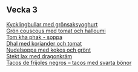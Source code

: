 ## Vecka 3

  [Kycklingbullar med grönsaksyoghurt](/recipes/kyckling/kycklingbullar-med-gronsaksyoghurt.md)<br/>[Grön couscous med tomat och halloumi](/recipes/vegetariskt/gron-couscous-med-tomat-och-halloumi.md)<br/>[Tom kha phak - soppa](/recipes/asiatiskt/tom-kha-phak---soppa.md)<br/>[Dhal med koriander och tomat](/recipes/asiatiskt/dhal-med-koriander-och-tomat.md)<br/>[Nudelsoppa med kokos och grönt](/recipes/asiatiskt/nudelsoppa-med-kokos-och-gront.md)<br/>[Stekt lax med dragonkräm](/recipes/fisk/stekt-lax-med-dragonkram.md)<br/><a href="recipes/texmex/tacos-de-frijoles-negros-–-tacos-med-svarta-bonor.html" title="">Tacos de frijoles negros – tacos med svarta bönor</a>
